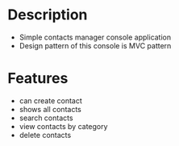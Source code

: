 # Description
  - Simple contacts manager console application
  - Design pattern of this console is MVC pattern
 
# Features
  - can create contact
  - shows all contacts
  - search contacts
  - view contacts by category
  - delete contacts
